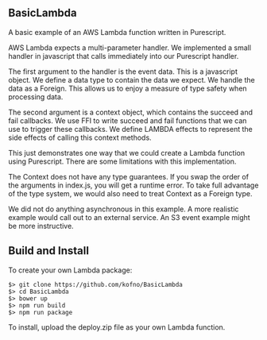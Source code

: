 BasicLambda
-----------

A basic example of an AWS Lambda function written in Purescript.

AWS Lambda expects a multi-parameter handler. We implemented a small handler in
javascript that calls immediately into our Purescript handler.

The first argument to the handler is the event data. This is a javascript
object. We define a data type to contain the data we expect. We handle the data
as a Foreign. This allows us to enjoy a measure of type safety when processing
data.

The second argument is a context object, which contains the succeed and fail
callbacks. We use FFI to write succeed and fail functions that we can use to
trigger these callbacks. We define LAMBDA effects to represent the side effects
of calling this context methods.

This just demonstrates one way that we could create a Lambda function using
Purescript. There are some limitations with this implementation.

The Context does not have any type guarantees. If you swap the order of the
arguments in index.js, you will get a runtime error. To take full advantage of
the type system, we would also need to treat Context as a Foreign type.

We did not do anything asynchronous in this example. A more realistic example
would call out to an external service. An S3 event example might be more
instructive.

## Build and Install

To create your own Lambda package:

```
$> git clone https://github.com/kofno/BasicLambda
$> cd BasicLambda
$> bower up
$> npm run build
$> npm run package
```
To install, upload the deploy.zip file as your own Lambda function.

